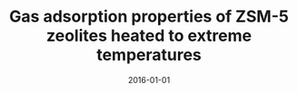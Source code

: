 ---
title: "Gas adsorption properties of ZSM-5 zeolites heated to extreme temperatures"
collection: publications
permalink: https://www.sciencedirect.com/science/article/pii/S0272884216310379
date: 2016-01-01
venue: 'Ceramics International'
citation: ' M. Perez-Page,  J. Makel,  K. Guan, <b>S. Zhang</b>,  J. Tringe,  R. Castro,  P. Stroeve, <b><i>Ceramics International</i></b>, vol. 42, p. 15423, 2016.'
---